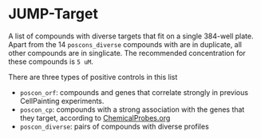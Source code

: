 # JUMP-Target
A list of compounds with diverse targets that fit on a single 384-well plate. Apart from the 14 `poscons_diverse` 
compounds with are in duplicate, all other compounds are in singlicate. The recommended concentration for these 
compounds is `5 uM`.

There are three types of positive controls in this list
- `poscon_orf`: compounds and genes that correlate strongly in previous CellPainting experiments.
- `poscon_cp`: compounds with a strong association with the genes that they target, according to [ChemicalProbes.org](https://www.chemicalprobes.org/)
- `poscon_diverse`: pairs of compounds with diverse profiles
